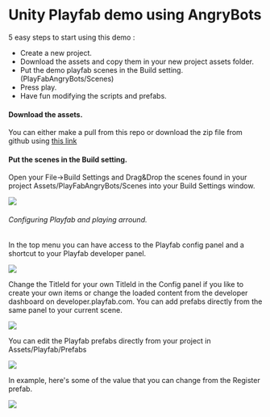 # Unity Playfab demo using AngryBots

5 easy steps to start using this demo :

 * Create a new project.
 * Download the assets and copy them in your new project assets folder.
 * Put the demo playfab scenes in the Build setting. (PlayFabAngryBots/Scenes)
 * Press play.
 * Have fun modifying the scripts and prefabs.
 
#### Download the assets.
You can either make a pull from this repo or download the zip file from github using [this link](https://github.com/PlayFab/UnityPlayFab_AngryBots/archive/master.zip)


#### Put the scenes in the Build setting.
Open your File->Build Settings and Drag&Drop the scenes found in your project Assets/PlayFabAngryBots/Scenes into your Build Settings window.

![](https://github.com/PlayFab/UnityPlayFab_AngryBots/blob/master/_repo_images/BuildSettings.png)

###### Configuring Playfab and playing arround.
In the top menu you can have access to the Playfab config panel and a shortcut to your Playfab developer panel.

![](https://github.com/PlayFab/UnityPlayFab_AngryBots/blob/master/_repo_images/PlayfabMenu.png)

Change the TitleId for your own TitleId in the Config panel if you like to create your own items or change the loaded content from the developer dashboard on developer.playfab.com. You can add prefabs directly from the same panel to your current scene.

![](https://github.com/PlayFab/UnityPlayFab_AngryBots/blob/master/_repo_images/PlayFabConfig.png)

You can edit the Playfab prefabs directly from your project in Assets/Playfab/Prefabs

![](https://github.com/PlayFab/UnityPlayFab_AngryBots/blob/master/_repo_images/Prefabs.png)

In example, here's some of the value that you can change from the Register prefab.

![](https://github.com/PlayFab/UnityPlayFab_AngryBots/blob/master/_repo_images/PrefabRegister.png)
